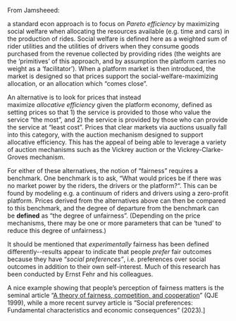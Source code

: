 

From Jamsheeed:

a standard econ approach is to focus on _Pareto_ _efficiency_ by maximizing social welfare when allocating the resources available (e.g. time and cars) in the production of rides. Social welfare is defined here as a weighted sum of rider utilities and the utilities of drivers when they consume goods purchased from the revenue collected by providing rides (the weights are the ‘primitives’ of this approach, and by assumption the platform carries no weight as a ‘facilitator’). When a platform market is then introduced, the market is designed so that prices support the social-welfare-maximizing allocation, or an allocation which “comes close”.

An alternative is to look for prices that instead maximize _allocative_ _efficiency_ given the platform economy, defined as setting prices so that 1) the service is provided to those who value the service “the most”, and 2) the service is provided by those who can provide the service at “least cost”. Prices that clear markets via auctions usually fall into this category, with the auction mechanism designed to support allocative efficiency. This has the appeal of being able to leverage a variety of auction mechanisms such as the Vickrey auction or the Vickrey-Clarke-Groves mechanism.

For either of these alternatives, the notion of “fairness” requires a benchmark. One benchmark is to ask, “What would prices be if there was no market power by the riders, the drivers or the platform?“. This can be found by modeling e.g. a continuum of riders and drivers using a zero-profit platform. Prices derived from the alternatives above can then be compared to this benchmark, and the degree of departure from the benchmark can be **defined** as “the degree of unfairness”. (Depending on the price mechanisms, there may be one or more parameters that can be ‘tuned’ to reduce this degree of unfairness.)

It should be mentioned that _experimentally_ fairness has been defined differently--results appear to indicate that people _prefer_ fair outcomes because they have “_social preferences”_, i.e. preferences over social outcomes in addition to their own self-interest. Much of this research has been conducted by Ernst Fehr and his colleagues. 

A nice example showing that people’s perception of fairness matters is the seminal article “[A theory of fairness, competition, and cooperation](https://web.stanford.edu/~niederle/Fehr.Schmidt.1999.QJE.pdf)” (QJE 1999), while a more recent survey article is “Social preferences: Fundamental characteristics and economic consequences” (2023).]